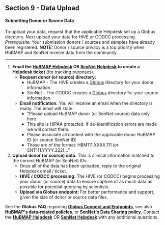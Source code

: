 ## Section 9 - Data Upload

#### Submitting Donor or Source Data
To upload your data, request that the applicable Helpdesk set up a Globus directory. Next upload your data for HIVE or CODCC processing.
_Prerequisite:_ Your submission donors / sources and samples have already been registered. **NOTE:** Donor / source privacy is a top priority when HuBMAP and SenNet receive data from the community.

<hr>

1. **Email the <a href="mailto:help@hubmapconsortium.org">HuBMAP Helpdesk</a> OR <a href="mailto:help@sennetconsortium.org">SenNet Helpdesk</a> to create a Helpdesk ticket** (for tracking purposes).
   - **Request donor (or source) directory:**
      - HuBMAP - The HIVE creates a <a href="https://app.globus.org/groups">Globus</a> directory for your donor information.
      - SenNet - The CODCC creates a <a href="https://app.globus.org/groups">Globus</a> directory for your source information.
   - **Email notification:** You will receive an email when the directory is ready. The email will state:
      - "Please upload HuBMAP donor (or SenNet source) data only here
      - This site is HIPAA protected. If de-identification errors are made we will correct them.
      - Please associate all content with the applicable donor HuBMAP ID (or source SenNet ID)
      - Those are of the format: HBM111.XXXX.111 (or SNT111.YYYY.222)...”
  2. **Upload donor (or source) data.** This is clinical information matched to the correct HuBMAP (or SenNet) IDs.
      - Once all of the data has been uploaded, reply to the original Helpdesk email / ticket.
      - **HIVE / CODCC processing:** The HIVE (or CODCC) begins processing your donor (or source) data to ensure capture of as much data as possible for potential querying by scientists.
      - **Upload via Globus endpoint:** For better performance and support, given the size of donor or source data files. 

See the **Globus FAQ** regarding **<a href="https://docs.globus.org/faq/globus-connect-endpoints/"> Globus Connect and Endpoints</a>**, see also **<a href="https://hubmapconsortium.org/policies/"> HuBMAP's data-related policies</a>**, or **<a href="https://sennetconsortium.org/external-data-use/"> SenNet's Data Sharing policy</a>**. Contact the **<a href="mailto:help@hubmapconsortium.org">HuBMAP Helpdesk</a>** OR **<a href="mailto:help@sennetconsortium.org">SenNet Helpdesk</a>** with any additional questions.
